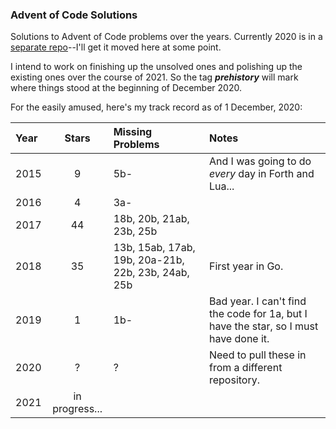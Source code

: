 ### Advent of Code Solutions

Solutions to Advent of Code problems over the years.
Currently 2020 is in a [separate repo](https://github.com/profburke/advent-of-code-2020)--I'll get it moved here at some point.

I intend to work on finishing up the unsolved ones and polishing up the existing ones over the course of 2021. So the tag ***prehistory*** will mark where things stood at the beginning of December 2020.

For the easily amused, here's my track record as of 1 December, 2020:

Year | Stars | Missing Problems | Notes
:----|:-----:|:-----------------|:-----
2015 | 9     | 5b-              | And I was going to do *every* day in Forth and Lua...
2016 | 4     | 3a-              |
2017 | 44    | 18b, 20b, 21ab, 23b, 25b |
2018 | 35    | 13b, 15ab, 17ab, 19b, 20a-21b, 22b, 23b, 24ab, 25b | First year in Go.
2019 | 1     | 1b- | Bad year. I can't find the code for 1a, but I have the star, so I must have done it.
2020 | ?     | ?                | Need to pull these in from a different repository.
2021 | in progress...



